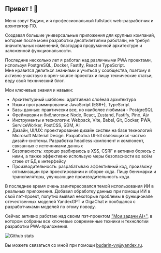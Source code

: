 ## Привет ! 👋

Меня зовут Вадим, и я профессиональный fullstack web-разработчик и архитектор ПО. 

Создавал большие универсальные приложения для крупных компаний, которые после моей разработки десятилетиями работали, не требуя значительных изменений, благодаря продуманной архитектуре и заложенной функциональности.

Последние несколько лет я работал над различными PWA проектами, используя PostgreSQL, Docker, Fastify, React и TypeScript. <br />
Мне нравится делиться знаниями и учиться у сообщества, поэтому я активно участвую в open-source проектах и пишу технические статьи, веду свой технический блог. 

Мои ключевые знания и навыки:

- Архитектурный шаблоны: адаптивная слоёная архитектура
- Языки программирования: JavaScript (ES6+), TypeScript
- Базы данных: практически все, но наиболее любимая - PostgreSQL
- Фреймворки и библиотеки: Node, React, Zustand, Fastify, Pino, Ajv
- Инструменты и технологии: Webpack, Vite, Babel, Git, Docker, PWA, ServiceWorker, PostCSS, БЭМ, AI
- Дизайн, UI/UX: проектирование дизайн систем на базе технологий Microsoft Material Design. Разработка UI-kit являющихся частью дизайн-системы. Разработка headless компонент и компонент, связанных с источниками данных
- Безопасность: хорошо разбираюсь в XSS, CSRF и активно борюсь с ними, а также эффективно использую меры безопасности во всём стэке от БД к интерфейсу
- Производительность: разрабатываю эффективный код, произвожу оптимизации при проектировании и сборке кода. Пишу бенчмарки и транспиляторы, улучшающие производительность кода.

В последнее время очень заинтересовался темой использования ИИ в реальных приложения. Добавил обработку данных при помощи ИИ в свой пэт-проект, попутно выявил некоторые проблемы в функционале отечественных моделей YandexGPT и GigaChat и пообщался с разработчиками моделей по этому поводу.

Сейчас активно работаю над своим пэт-проектом ["Мои задачи AI+"](https://github.com/budarin/my-tasks), в котором собраны все ключевые современные техники и технологии разработки PWA-приложения.

![Github stats](https://github-readme-stats.vercel.app/api?username=budarin)

Вы можете связаться со мной при помощи budarin-vv@yandex.ru.

<!--
**budarin/budarin** is a ✨ _special_ ✨ repository because its `README.md` (this file) appears on your GitHub profile.

Here are some ideas to get you started:

- 🔭 I’m currently working on ...
- 🌱 I’m currently learning ...
- 👯 I’m looking to collaborate on ...
- 🤔 I’m looking for help with ...
- 💬 Ask me about ...
- 📫 How to reach me: ...
- 😄 Pronouns: ...
- ⚡ Fun fact: ...
-->
